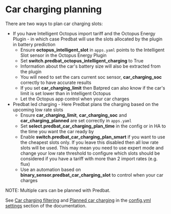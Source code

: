 # Car charging planning

There are two ways to plan car charging slots:

- If you have Intelligent Octopus import tariff and the Octopus Energy Plugin - in which case Predbat will use the slots allocated by the plugin in battery prediction
    - Ensure **octopus_intelligent_slot** in `apps.yaml` points to the Intelligent Slot sensor in the Octopus Energy Plugin
    - Set **switch.predbat_octopus_intelligent_charging** to True
    - Information about the car's battery size will also be extracted from the plugin
    - You will need to set the cars current soc sensor, **car_charging_soc** correctly to have accurate results
    - If you set **car_charging_limit** then Batpred can also know if the car's limit is set lower than in Intelligent Octopus
    - Let the Octopus app control when your car charges
- Predbat led charging - Here Predbat plans the charging based on the upcoming low rate slots
    - Ensure **car_charging_limit**, **car_charging_soc** and **car_charging_planned** are set correctly in `apps.yaml`
    - Set **select.predbat_car_charging_plan_time** in the config or in HA to the time you want the car ready by
    - Enable **switch.predbat_car_charging_plan_smart** if you want to use the cheapest slots only. If you leave this
    disabled then all low rate slots will be used. This may mean you need to use expert mode and change your low rate
    threshold to configure which slots should be considered if you have a tariff with more than 2 import rates (e.g. flux)
    - Use an automation based on **binary_sensor.predbat_car_charging_slot** to control when your car charges

NOTE: Multiple cars can be planned with Predbat.

See [Car charging filtering](config-yml-settings.md#car-charging-filtering) and [Planned car charging](config-yml-settings.md#planned-car-charging)
in the [config.yml settings](config-yml-settings.md) section of the documentation.
